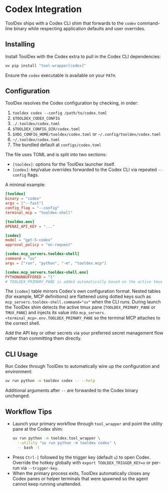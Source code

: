 # Codex Integration

ToolDex ships with a Codex CLI shim that forwards to the `codex` command-line binary while respecting application defaults and user overrides.

## Installing

Install ToolDex with the Codex extra to pull in the Codex CLI dependencies:

```bash
uv pip install "tool-wrapper[codex]"
```

Ensure the `codex` executable is available on your `PATH`.

## Configuration

ToolDex resolves the Codex configuration by checking, in order:

1. `tooldex codex --config /path/to/codex.toml`
2. `$TOOLDEX_CODEX_CONFIG`
3. `./.tooldex/codex.toml`
4. `$TOOLDEX_CONFIG_DIR/codex.toml`
5. `$XDG_CONFIG_HOME/tooldex/codex.toml` or `~/.config/tooldex/codex.toml`
6. `~/.tooldex/codex.toml`
7. The bundled default at `configs/codex.toml`

The file uses TOML and is split into two sections:

- `[tooldex]`: options for the ToolDex launcher itself.
- `[codex]`: key/value overrides forwarded to the Codex CLI via repeated `--config` flags.

A minimal example:

```toml
[tooldex]
binary = "codex"
args = ["--fast"]
config_flag = "--config"
terminal_mcp = "tooldex-shell"

[tooldex.env]
OPENAI_API_KEY = "..."

[codex]
model = "gpt-5-codex"
approval_policy = "on-request"

[codex.mcp_servers.tooldex-shell]
command = "uv"
args = ["run", "python", "-m", "tooldex.mcp"]

[codex.mcp_servers.tooldex-shell.env]
PYTHONUNBUFFERED = "1"
# TOOLDEX_PRIMARY_PANE is added automatically based on the active tmux pane.
```

The `[codex]` table mirrors Codex's own configuration format. Nested tables (for
example, MCP definitions) are flattened using dotted keys such as
`mcp_servers.tooldex-shell.command="uv"` when the CLI runs. During launch the
ToolDex shim detects the active tmux pane (`TOOLDEX_PRIMARY_PANE` or `TMUX_PANE`)
and injects its value into `mcp_servers.<terminal_mcp>.env.TOOLDEX_PRIMARY_PANE`
so the terminal MCP attaches to the correct shell.

Add the API key or other secrets via your preferred secret management flow rather
than committing them directly.

## CLI Usage

Run Codex through ToolDex to automatically wire up the configuration and environment:

```bash
uv run python -m tooldex codex -- --help
```

Additional arguments after `--` are forwarded to the Codex binary unchanged.

## Workflow Tips

- Launch your primary workflow through `tool_wrapper` and point the utility pane at the Codex shim:
  ```bash
  uv run python -m tooldex.tool_wrapper \
    --utility "uv run python -m tooldex codex" \
    -- bash -l
  ```
- Press `Ctrl-]` followed by the trigger key (default `u`) to open Codex. Override the hotkey globally with `export TOOLDEX_TRIGGER_KEY=o` or per-run via `--trigger-key`.
- When the primary process exits, ToolDex automatically closes any Codex panes or helper terminals that were spawned so the agent cannot keep running unattended.
